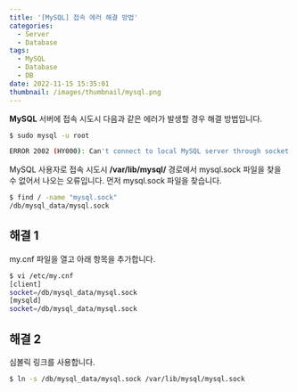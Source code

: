 ```yaml
---
title: '[MySQL] 접속 에러 해결 방법'
categories:
  - Server
  - Database
tags:
  - MySQL
  - Database
  - DB
date: 2022-11-15 15:35:01
thumbnail: /images/thumbnail/mysql.png
---
```


**MySQL** 서버에 접속 시도시 다음과 같은 에러가 발생할 경우 해결 방법입니다.

```bash
$ sudo mysql -u root

ERROR 2002 (HY000): Can't connect to local MySQL server through socket '/var/lib/mysql/mysql.sock' (111)
```

MySQL 사용자로 접속 시도시 **/var/lib/mysql/** 경로에서 mysql.sock 파일을 찾을 수 없어서 나오는 오류입니다.
먼저 mysql.sock 파일을 찾습니다.

```bash
$ find / -name "mysql.sock"
/db/mysql_data/mysql.sock
```

## 해결 1

my.cnf 파일을 열고 아래 항목을 추가합니다.

```bash
$ vi /etc/my.cnf
[client]
socket=/db/mysql_data/mysql.sock
[mysqld]
socket=/db/mysql_data/mysql.sock
```

## 해결 2

심볼릭 링크를 사용합니다.

```bash
$ ln -s /db/mysql_data/mysql.sock /var/lib/mysql/mysql.sock
```
